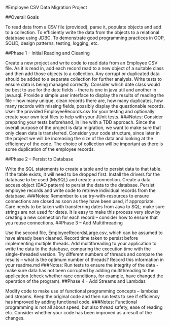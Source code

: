 #Employee CSV Data Migration Project

##Overall Goals

To read data from a CSV file (provided), parse it, populate objects and add to a collection.
To efficiently write the data from the objects to a relational database using JDBC.
To demonstrate good programming practices in OOP, SOLID, design patterns, testing, logging, etc.

##Phase 1 – Initial Reading and Cleaning

Create a new project and write code to read data from an Employee CSV file.
As it is read in, add each record read to a new object of a suitable class and then add those objects to a collection.
Any corrupt or duplicated data should be added to a separate collection for further analysis.
Write tests to ensure data is being managed correctly.
Consider which date class would be best to use for the date fields – there is one in java.util and another in java.sql.
Provide a simple user interface to display the results of reading the file – how many unique, clean records there are, how many duplicates, how many records with missing fields, possibly display the questionable records.
User the provided EmployeeRecords.csv for your testing and optionally create your own test files to help with your JUnit tests. ###Notes:
Consider preparing your tests beforehand, in line with a TDD approach.
Since the overall purpose of the project is data migration, we want to make sure that only clean data is transferred.
Consider your code structure, since later in the project we will be increasing the size of the data and looking at the efficiency of the code.
The choice of collection will be important as there is some duplication of the employee records.

##Phase 2 – Persist to Database

Write the SQL statements to create a table and to persist data to that table. If the table exists, it will need to be dropped first.
Install the drivers for the database to be used (MySQL) and create a connection.
Create a data access object (DAO pattern) to persist the data to the database.
Persist employee records and write code to retrieve individual records from the database. ###Notes:
Remember to use try-with-resources to ensure connections are closed as soon as they have been used, if appropriate.
Care needs to be taken with transferring dates from Java to SQL; make sure strings are not used for dates.
It is easy to make this process very slow by creating a new connection for each record – consider how to ensure that you reuse connections.
##Phase 3 – Add Multithreading

Use the second file, EmployeeRecordsLarge.csv, which can be assumed to have already been cleaned.
Record time taken to persist before implementing multiple threads.
Add multithreading to your application to write the data to the database, comparing the execution time with the single-threaded version.
Try different numbers of threads and compare the results – what is the optimum number of threads? Record this information in your readme.md ###Notes:
Run tests to ensure the integrity of the data - make sure data has not been corrupted by adding multithreading to the application (check whether race conditions, for example, have changed the operation of the program).
##Phase 4 - Add Streams and Lambdas

Modify code to make use of functional programming concepts – lambdas and streams.
Keep the original code and then run tests to see if efficiency has improved by adding functional code. ###Notes:
Functional programming is not all about speed, but also thread safety, ease of reading etc.
Consider whether your code has been improved as a result of the changes.